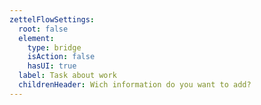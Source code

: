 ```yaml
---
zettelFlowSettings:
  root: false
  element:
    type: bridge
    isAction: false
    hasUI: true
  label: Task about work
  childrenHeader: Wich information do you want to add?
---
```

